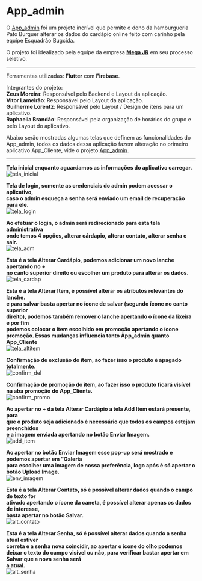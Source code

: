 # App_admin

O [App_admin](https://github.com/ZeusMoreira/app_admin) foi um projeto incrível que permite o  dono da hamburgueria Pato Burguer alterar os dados do cardápio online feito com carinho pela equipe Esquadrão Bugcida.

O projeto foi idealizado pela equipe da empresa [**Mega JR**](http://www.megajunior.com.br/) em seu processo seletivo.  

***
Ferramentas utilizadas: **Flutter** com **Firebase**.  
  
  Integrantes do projeto:  
__**Zeus Moreira**__: Responsável pelo Backend e Layout da aplicação.  
__**Vitor Lameirão**__: Responsável pelo Layout da aplicação.  
__**Guilherme Lorentz**__: Responsável pelo Layout / Design de itens para um aplicativo.  
__**Raphaella Brandão**__: Responsável pela organização de horários do grupo e pelo Layout do aplicativo.    

Abaixo serão mostradas algumas telas que definem as funcionalidades do App_admin, todos os dados dessa aplicação fazem alteração no primeiro aplicativo App_Cliente, vide o projeto [App_admin](https://github.com/ZeusMoreira/app_client).  

***    

**Tela inicial enquanto aguardamos as informações do aplicativo carregar.**     
![tela_inicial](https://user-images.githubusercontent.com/59962413/138552478-5180db89-852b-40a5-a421-bd68c1cd4179.png)

**Tela de login, somente as credenciais do admin podem acessar o aplicativo,  
caso o admin esqueça a senha será enviado um email de recuperação para ele.**  
![tela_login](https://user-images.githubusercontent.com/59962413/138552161-50062528-b61f-4efb-9b8d-fdff96034978.png)

**Ao efetuar o login, o admin será redirecionado para esta tela administrativa  
onde temos 4 opções, alterar cárdapio, alterar contato, alterar senha  e sair.**  
![tela_adm](https://user-images.githubusercontent.com/59962413/138552641-184c3090-e2eb-43d8-8b71-8a15f27a252d.png)

**Esta é a tela Alterar Cardápio, podemos adicionar um novo lanche apertando no +  
no canto superior direito ou escolher um produto para alterar os dados.**  
![tela_cardap](https://user-images.githubusercontent.com/59962413/138552731-9f334807-4b9c-4e54-ad5a-b95f0dc2dcae.png)

**Esta é a tela Alterar Item, é possível alterar os atributos relevantes do lanche.  
e para salvar basta apertar no ícone de salvar (segundo ícone no canto superior  
direito), podemos também remover o lanche apertando o ícone da lixeira e por fim  
podemos colocar o item escolhido em promoção apertando o ícone promoção. Essas
mudanças influencia tanto App_admin quanto App_Cliente**  
![tela_altitem](https://user-images.githubusercontent.com/59962413/138552904-a8719a3c-6662-42d5-a23c-3c73a3fc129e.png)

**Confirmação de exclusão do item, ao fazer isso o produto é apagado totalmente.**  
![confirm_del](https://user-images.githubusercontent.com/59962413/138552987-f82e0456-56c3-4fd6-83ac-de86cec90437.png)

**Confirmação de promoção do item, ao fazer isso o produto ficará visível na aba
promoção do App_Cliente.**  
![confirm_promo](https://user-images.githubusercontent.com/59962413/138553028-6219d1ee-1fc1-45c4-a5fa-92da671690d5.png)

**Ao apertar no + da tela Alterar Cardápio a tela Add Item estará presente, para  
que o produto seja adicionado é necessário que todos os campos estejam preenchidos  
e a imagem enviada apertando no botão Enviar Imagem.**  
![add_item](https://user-images.githubusercontent.com/59962413/138553125-85878751-ec52-4e6f-9486-c6a5b0d1c405.png)  

**Ao apertar no botão Enviar Imagem esse pop-up será mostrado e podemos apertar em "Galeria  
para escolher uma imagem de nossa preferência, logo após é só apertar o botão Upload Image.**  
![env_imagem](https://user-images.githubusercontent.com/59962413/138553245-40914ef4-4ff5-450e-8de4-907c153fbf80.png)  

**Esta é a tela Alterar Contato, só é possível alterar dados quando o campo de texto for  
ativado apertando o ícone da caneta, é possível alterar apenas os dados de interesse,  
basta apertar no botão Salvar.**  
![alt_contato](https://user-images.githubusercontent.com/59962413/138553319-5cc26681-7575-4c36-a30d-53aabc0ec14c.png)

**Esta é a tela Alterar Senha, só é possível alterar dados quando a senha atual estiver  
correta e a senha nova coincidir, ao apertar o ícone do olho podemos deixar o texto
do campo visível ou não, para verificar bastar apertar em Salvar que a nova senha será  
a atual.**  
![alt_senha](https://user-images.githubusercontent.com/59962413/138553422-71ffd521-9727-4f66-964f-155323a59bfe.png)

